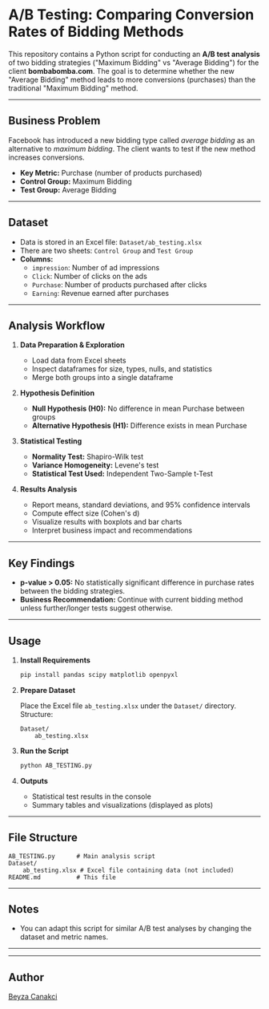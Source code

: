 # A/B Testing: Comparing Conversion Rates of Bidding Methods

This repository contains a Python script for conducting an **A/B test analysis** of two bidding strategies ("Maximum Bidding" vs "Average Bidding") for the client **bombabomba.com**. The goal is to determine whether the new "Average Bidding" method leads to more conversions (purchases) than the traditional "Maximum Bidding" method.

---

## Business Problem

Facebook has introduced a new bidding type called *average bidding* as an alternative to *maximum bidding*. The client wants to test if the new method increases conversions.

- **Key Metric:** Purchase (number of products purchased)
- **Control Group:** Maximum Bidding
- **Test Group:** Average Bidding

---

## Dataset

- Data is stored in an Excel file: `Dataset/ab_testing.xlsx`
- There are two sheets: `Control Group` and `Test Group`
- **Columns:**
  - `impression`: Number of ad impressions
  - `Click`: Number of clicks on the ads
  - `Purchase`: Number of products purchased after clicks
  - `Earning`: Revenue earned after purchases

---

## Analysis Workflow

1. **Data Preparation & Exploration**
   - Load data from Excel sheets
   - Inspect dataframes for size, types, nulls, and statistics
   - Merge both groups into a single dataframe

2. **Hypothesis Definition**
   - **Null Hypothesis (H0):** No difference in mean Purchase between groups
   - **Alternative Hypothesis (H1):** Difference exists in mean Purchase

3. **Statistical Testing**
   - **Normality Test:** Shapiro-Wilk test
   - **Variance Homogeneity:** Levene's test
   - **Statistical Test Used:** Independent Two-Sample t-Test

4. **Results Analysis**
   - Report means, standard deviations, and 95% confidence intervals
   - Compute effect size (Cohen's d)
   - Visualize results with boxplots and bar charts
   - Interpret business impact and recommendations

---

## Key Findings

- **p-value > 0.05:** No statistically significant difference in purchase rates between the bidding strategies.
- **Business Recommendation:** Continue with current bidding method unless further/longer tests suggest otherwise.

---

## Usage

1. **Install Requirements**

    ```bash
    pip install pandas scipy matplotlib openpyxl
    ```

2. **Prepare Dataset**

    Place the Excel file `ab_testing.xlsx` under the `Dataset/` directory. Structure:
    ```
    Dataset/
        ab_testing.xlsx
    ```

3. **Run the Script**

    ```bash
    python AB_TESTING.py
    ```

4. **Outputs**

    - Statistical test results in the console
    - Summary tables and visualizations (displayed as plots)

---

## File Structure

```
AB_TESTING.py      # Main analysis script
Dataset/
    ab_testing.xlsx # Excel file containing data (not included)
README.md          # This file
```

---

## Notes

- You can adapt this script for similar A/B test analyses by changing the dataset and metric names.

---

---

## Author

[Beyza Canakci](https://github.com/BeyzaCanakci)
